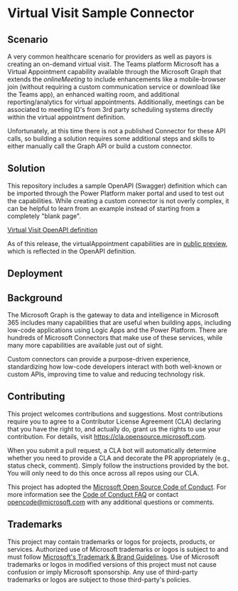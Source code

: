 # Virtual Visit Sample Connector

## Scenario

A very common healthcare scenario for providers as well as payors is creating an on-demand virtual visit. The Teams platform Microsoft has a Virtual Appointment capability available through the Microsoft Graph that extends the *onlineMeeting* to include enhancements like a mobile-browser join (without requiring a custom communication service or download like the Teams app), an enhanced waiting room, and additional reporting/analytics for virtual appointments. Additionally, meetings can be associated to meeting ID's from 3rd party scheduling systems directly within the virtual appointment definition.

Unfortunately, at this time there is not a published Connector for these API calls, so building a solution requires some additional steps and skills to either manually call the Graph API or build a custom connector.

## Solution

This repository includes a sample OpenAPI (Swagger) definition which can be imported through the Power Platform maker portal and used to test out the capabilities. While creating a custom connector is not overly complex, it can be helpful to learn from an example instead of starting from a completely "blank page".

[Virtual Visit OpenAPI definition](./Virtual-Visit.swagger.json)

As of this release, the virtualAppointment capabilities are in [public preview](https://docs.microsoft.com/en-us/graph/versioning-and-support#beta-version), which is reflected in the OpenAPI definition.

## Deployment



## Background

The Microsoft Graph is the gateway to data and intelligence in Microsoft 365 includes many capabilities that are useful when building apps, including low-code applications using Logic Apps and the Power Platform. There are hundreds of Microsoft Connectors that make use of these services, while many more capabilities are available just out of sight.

Custom connectors can provide a purpose-driven experience, standardizing how low-code developers interact with both well-known or custom APIs, improving time to value and reducing technology risk.

## Contributing

This project welcomes contributions and suggestions.  Most contributions require you to agree to a
Contributor License Agreement (CLA) declaring that you have the right to, and actually do, grant us
the rights to use your contribution. For details, visit https://cla.opensource.microsoft.com.

When you submit a pull request, a CLA bot will automatically determine whether you need to provide
a CLA and decorate the PR appropriately (e.g., status check, comment). Simply follow the instructions
provided by the bot. You will only need to do this once across all repos using our CLA.

This project has adopted the [Microsoft Open Source Code of Conduct](https://opensource.microsoft.com/codeofconduct/).
For more information see the [Code of Conduct FAQ](https://opensource.microsoft.com/codeofconduct/faq/) or
contact [opencode@microsoft.com](mailto:opencode@microsoft.com) with any additional questions or comments.

## Trademarks

This project may contain trademarks or logos for projects, products, or services. Authorized use of Microsoft 
trademarks or logos is subject to and must follow 
[Microsoft's Trademark & Brand Guidelines](https://www.microsoft.com/en-us/legal/intellectualproperty/trademarks/usage/general).
Use of Microsoft trademarks or logos in modified versions of this project must not cause confusion or imply Microsoft sponsorship.
Any use of third-party trademarks or logos are subject to those third-party's policies.

